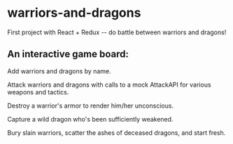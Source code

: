 # warriors-and-dragons
First project with React + Redux -- do battle between warriors and dragons!


An interactive game board:
-
Add warriors and dragons by name.

Attack warriors and dragons with calls to a mock AttackAPI for various weapons and tactics.

Destroy a warrior's armor to render him/her unconscious.

Capture a wild dragon who's been sufficiently weakened.

Bury slain warriors, scatter the ashes of deceased dragons, and start fresh.
